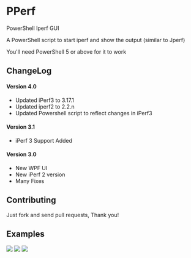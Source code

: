 # PPerf
PowerShell Iperf GUI

A PowerShell script to start iperf and show the output (similar to Jperf)

You'll need PowerShell 5 or above for it to work

## ChangeLog
#### Version 4.0
* Updated iPerf3 to 3.17.1
* Updated iperf2 to 2.2.n
* Updated Powershell script to reflect changes in iPerf3

#### Version 3.1
* iPerf 3 Support Added

#### Version 3.0
* New WPF UI
* New iPerf 2 version
* Many Fixes

## Contributing
Just fork and send pull requests, Thank you!

## Examples
![](https://raw.githubusercontent.com/ili101/PPerf/master/Examples/Example1.png)
![](https://raw.githubusercontent.com/ili101/PPerf/master/Examples/Example2.png)
![](https://raw.githubusercontent.com/ili101/PPerf/master/Examples/Example3.png)

